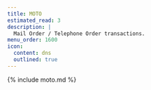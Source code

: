 ```yaml
---
title: MOTO
estimated_read: 3
description: |
  Mail Order / Telephone Order transactions.
menu_order: 1600
icon:
  content: dns
  outlined: true
---
```


{% include moto.md %}

